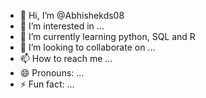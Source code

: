 - 👋 Hi, I’m @Abhishekds08
- 👀 I’m interested in ...
- 🌱 I’m currently learning python, SQL and R
- 💞️ I’m looking to collaborate on ...
- 📫 How to reach me ...
- 😄 Pronouns: ...
- ⚡ Fun fact: ...

<!---
Abhishekds08/Abhishekds08 is a ✨ special ✨ repository because its `README.md` (this file) appears on your GitHub profile.
You can click the Preview link to take a look at your changes.
--->
